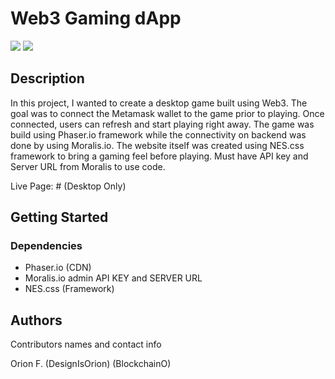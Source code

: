 # Web3 Gaming dApp

<img src="#">
<img src="#">

## Description

In this project, I wanted to create a desktop game built using Web3. The goal was to connect the Metamask wallet to the game prior to playing. Once connected, users can refresh and start playing right away. The game was build using Phaser.io framework while the connectivity on backend was done by using Moralis.io. The website itself was created using NES.css framework to bring a gaming feel before playing. Must have API key and Server URL from Moralis to use code. 

Live Page: # (Desktop Only)

## Getting Started

### Dependencies

* Phaser.io (CDN)
* Moralis.io admin API KEY and SERVER URL
* NES.css (Framework)


## Authors

Contributors names and contact info

Orion F.
(DesignIsOrion)
(BlockchainO)



